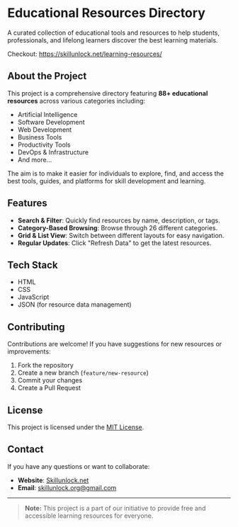 # Educational Resources Directory

A curated collection of educational tools and resources to help students, professionals, and lifelong learners discover the best learning materials.

Checkout: https://skillunlock.net/learning-resources/

## About the Project

This project is a comprehensive directory featuring **88+ educational resources** across various categories including:
- Artificial Intelligence
- Software Development
- Web Development
- Business Tools
- Productivity Tools
- DevOps & Infrastructure
- And more...

The aim is to make it easier for individuals to explore, find, and access the best tools, guides, and platforms for skill development and learning.

## Features

- **Search & Filter**: Quickly find resources by name, description, or tags.  
- **Category-Based Browsing**: Browse through 26 different categories.  
- **Grid & List View**: Switch between different layouts for easy navigation.  
- **Regular Updates**: Click "Refresh Data" to get the latest resources.

## Tech Stack

- HTML
- CSS
- JavaScript
- JSON (for resource data management)

## Contributing

Contributions are welcome! If you have suggestions for new resources or improvements:
1. Fork the repository
2. Create a new branch (`feature/new-resource`)
3. Commit your changes
4. Create a Pull Request

## License

This project is licensed under the [MIT License](LICENSE).

## Contact

If you have any questions or want to collaborate:
- **Website**: [Skillunlock.net](https://skillunlock.net/learning-resources/)
- **Email**: skillunlock.org@gmail.com

---

> **Note:** This project is a part of our initiative to provide free and accessible learning resources for everyone.
